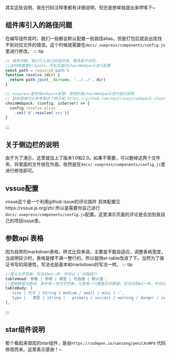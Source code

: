 其实这些说明，我在代码注释里都有详细说明，但还是想单独提出来啰嗦下~
## 组件库引入的路径问题
在编写组件库时，我们一般都会默认配置一些路径alias。但是打包后就会出现找不到对应文件的错误。这个时候就需要在`docs/.vuepress/components/config.js`里进行修改。
::: tip
```js
// 很多时候，我们引入自己的组件库，路径是不对的，
//这时就需要引入path，并在后面的chainWebpack进行配置
const path = require('path')
function resolve (dir) {
  return path.join(__dirname, '../../', dir)
}

// vuepress里修改webpack配置，使用的是chainWebpack进行链式调用
// 具体使用可以参考我这个例子和 https://github.com/neutrinojs/webpack-chain/tree/v5
chainWebpack: (config, isServer) => {
  config.resolve.alias
    .set('@',resolve('src'))
}
```
::: 

## 关于侧边栏的说明
由于为了演示，这里就加上了版本1.0和2.0。如果不需要，可以删掉这两个文件夹，将里面的文件放在外面。依然是在`docs/.vuepress/components/config.js`里进行修改即可。

## vssue配置
vssue这个是一个利用github issue的评论插件 具体配置见https://vssue.js.org/zh/ 所以是需要你自己进行`docs/.vuepress/components/config.js`配置。这里演示页面的评论是会加到我自己的项目issue里。

## 参数api 表格
因为自带的markdown表格，样式比较单调，主要是不能自适应，调整表格宽度，当说明较少时，表格是撑不满一整行的。所以就用el-table改进了下。当然为了保证书写的简便性，写法也是基本和markdown的写法一样。
::: tip
```js
//表头为字符串，写法和md一样，中间以`|`间隔就行
tableHead:`参数 | 说明 | 类型 | 可选值 | 默认值`,
//表格数据为数组，其中每一项为字符串，代表每一行要展示的数据，写法也和md一样，中间以`|`间隔就行
tableBody: [
  `size | 尺寸 | String | medium / small / mini | —`,
  `type |	类型 | string |	primary / success / warning / danger / info / text | —`
],
```
:::

## star组件说明
那个看起来很炫的star组件，是由`https://codepen.io/sanzang/pen/LKvNPd` 代码修改而来。这里表示感谢！~